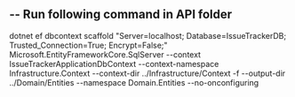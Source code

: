 --
Run following command in API folder
--
dotnet ef dbcontext scaffold "Server=localhost; Database=IssueTrackerDB; Trusted_Connection=True; Encrypt=False;" Microsoft.EntityFrameworkCore.SqlServer --context IssueTrackerApplicationDbContext --context-namespace Infrastructure.Context --context-dir 
../Infrastructure/Context -f --output-dir ../Domain/Entities --namespace Domain.Entities --no-onconfiguring
